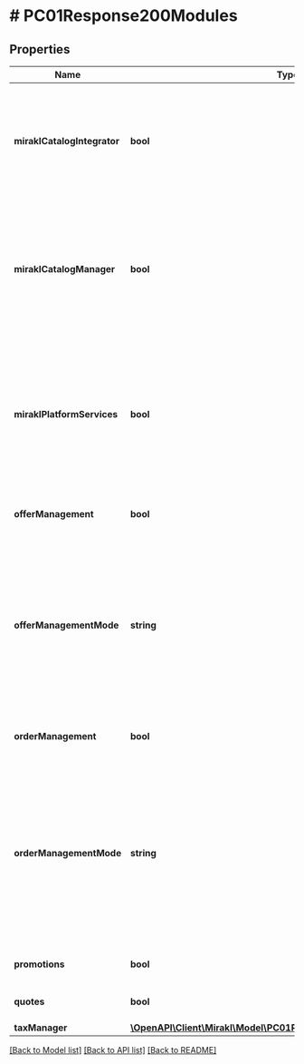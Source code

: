 # # PC01Response200Modules

## Properties

Name | Type | Description | Notes
------------ | ------------- | ------------- | -------------
**miraklCatalogIntegrator** | **bool** | Mirakl Catalog integrator activated. Allows operator to manage catalog structure into Mirakl. | [optional]
**miraklCatalogManager** | **bool** | Mirakl Catalog Manager activated. Allows operator to remove the complexity of integrating catalogs from multiple sources. | [optional]
**miraklPlatformServices** | **bool** | Mirakl Platform for Services activated. Specific module for services management: separated from the product management module. | [optional]
**offerManagement** | **bool** | Offer management available on the platform | [optional]
**offerManagementMode** | **string** | Offer management mode on the platform: SIMPLE: All shops can push offers. HYBRID: The operator decides whether a shop can push offers on the platform. | [optional]
**orderManagement** | **bool** | Order management available on the platform | [optional]
**orderManagementMode** | **string** | Order management mode on the platform: SIMPLE: All shops can process orders. HYBRID: The operator decides whether a shop can process orders on the platform. | [optional]
**promotions** | **bool** | Promotion module activated | [optional]
**quotes** | **bool** | Quote module activated | [optional]
**taxManager** | [**\OpenAPI\Client\Mirakl\Model\PC01Response200ModulesTaxManager**](PC01Response200ModulesTaxManager.md) |  | [optional]

[[Back to Model list]](../../README.md#models) [[Back to API list]](../../README.md#endpoints) [[Back to README]](../../README.md)
